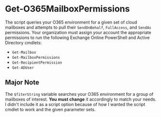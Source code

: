 # Get-O365MailboxPermissions

The script queries your O365 environment for a given set of cloud mailboxes and attempts to pull their `SendOnBehalf`, `FullAccess`, and `SendAs` permissions.  Your organization must assign your account the appropriate permissions to run the following Exchange Online PowerShell and Active Directory cmdlets:

* `Get-Mailbox`
* `Get-MailboxPermissions`
* `Get-RecipientPermission`
* `Get-ADUser`

## Major Note
The `$fiterString` variable searches your O365 environment for a group of mailboxes of interest.  **You must change** it accordingly to match your needs.  I didn't include it as a script option because of how I wanted the script cmdlet to work and the given parameter sets.
